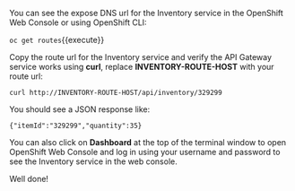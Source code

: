You can see the expose DNS url for the Inventory service in the OpenShift Web Console or using 
OpenShift CLI:

`oc get routes`{{execute}}

Copy the route url for the Inventory service and verify the API Gateway service 
works using **curl**, replace **INVENTORY-ROUTE-HOST** with your route url:

`curl http://INVENTORY-ROUTE-HOST/api/inventory/329299`

You should see a JSON response like:

```
{"itemId":"329299","quantity":35}
```

You can also click on **Dashboard** at the top of the terminal window to 
open OpenShift Web Console and log in using your username and password to 
see the Inventory service in the web console.

Well done!